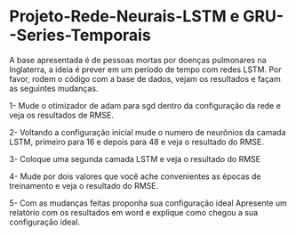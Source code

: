 # Projeto-Rede-Neurais-LSTM e GRU--Series-Temporais


A base apresentada é de pessoas mortas por doenças pulmonares na Inglaterra, a ideia é prever em um período de tempo com redes LSTM. Por favor, rodem o código com a base de dados, vejam os resultados e façam as seguintes mudanças.

1- Mude o otimizador de adam para sgd dentro da configuração da rede e veja os resultados de RMSE.

2- Voltando a configuração inicial mude o numero de neurônios da camada LSTM, primeiro para 16 e depois para 48 e veja o resultado do RMSE.

3- Coloque uma segunda camada LSTM e veja o resultado do RMSE

4- Mude por dois valores que você ache convenientes as épocas de treinamento e veja o resultado do RMSE.

5- Com as mudanças feitas proponha sua configuração ideal Apresente um relatório com os resultados em word e explique como chegou a sua configuração ideal.
